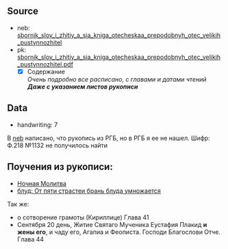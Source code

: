 ## Source

* neb: [sbornik_slov_i_zhitiy_a_sia_kniga_otecheskaa_prepodobnyh_otec_velikih_pustynnozhitel][neb]
* pk: [sbornik_slov_i_zhitiy_a_sia_kniga_otecheskaa_prepodobnyh_otec_velikih_pustynnozhitel.pdf][pk]
    - [x] Содержание  
      *Очень подробно все расписано, с главами и датами чтений*  
      ***Даже с указанием листов рукописи***

## Data

* handwriting: 7

В [neb][neb] написано, что рукопись из РГБ, но в РГБ я ее не нашел. Шифр: Ф.218 №1132 не получилось найти


## Поучения из рукописи:
- [Ночная Молитва](../../../molitva/Ночная%20Молитва.md)
- [блуд: От пяти страстеи брань блуда умножается](../../../блуд.md)

Так же:
- о сотворение грамоты (Кириллице) Глава 41
- Сентября 20 день, Житие Святаго Мученика Еустафия Плакид **и жены его**, и чаду его, Агапиа и Феописта. Господи Благослови Отче. Глава 44






[neb]: https://kp.rusneb.ru/item/material/sbornik-slov-i-zhitiy-a-sia-kniga-otecheskaa-prepodobnyh-otec-velikih-pustynnozhitel

[pk]: ../../../../../../pravoslavie/lives_saints/sbornik_slov_i_zhitiy_a_sia_kniga_otecheskaa_prepodobnyh_otec_velikih_pustynnozhitel.pdf